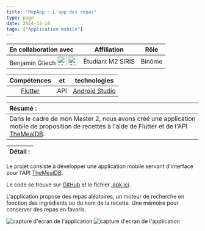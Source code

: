 ```yaml
---
title: "RepApp : L'app des repas"
type: page
date: 2024-12-10
tags: ["Application mobile"]
---
```


|En collaboration avec | Affiliation | Rôle | 
| :------------------ | :----------: | :----------: |
| Benjamin Gliech <a href="https://www.linkedin.com/in/benjamin-gliech/"><img src="/images/linkedin.svg" alt="Linkedin" width="24px"></a> <a href="https://github.com/Pinguee"><img src="/images/github.svg" alt="GitHub" width="24px"></a>| Étudiant M2 SIRIS | Binôme |  
 
| Compétences |  et |  technologies |
| :------------------: | :----------: | :----------: |  
| [Flutter](https://flutter.dev/) | API | [Android Studio](https://developer.android.com/studio) |  


| Résumé : |
| :------------------ |
| Dans le cadre de mon Master 2, nous avons créé une application mobile de proposition de recettes à l'aide de Flutter et de l'API [TheMealDB](https://www.themealdb.com/api.php).| 

| Détail : |
| :------------------ |

Le projet consiste à développer une application mobile servant d'interface pour l'API [TheMealDB](https://www.themealdb.com/api.php).

Le code se trouve sur [GitHub](https://github.com/BirdEnthusiast123/repapp) et le fichier [.apk ici](/images/app-release.apk).

L'application propose des repas aléatoires, un moteur de recherche en fonction des ingrédients ou du nom de la recette.
Une mémoire pour conserver des repas en favoris.

![capture d'ecran de l'application](/images/repapp1.png)
![capture d'ecran de l'application](/images/repapp2.png)